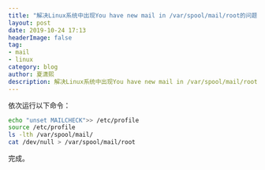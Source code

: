 ```yaml
---
title: "解决Linux系统中出现You have new mail in /var/spool/mail/root的问题"
layout: post
date: 2019-10-24 17:13
headerImage: false
tag:
- mail
- linux
category: blog
author: 夏潇熙
description: 解决Linux系统中出现You have new mail in /var/spool/mail/root的问题
---
```


依次运行以下命令：

```bash
echo "unset MAILCHECK">> /etc/profile
source /etc/profile
ls -lth /var/spool/mail/
cat /dev/null > /var/spool/mail/root
```

完成。
